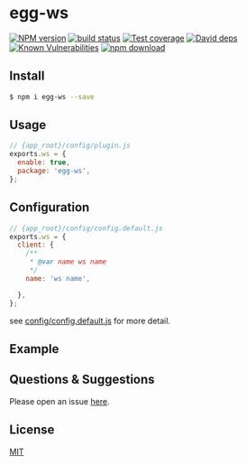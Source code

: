 # egg-ws

[![NPM version][npm-image]][npm-url]
[![build status][travis-image]][travis-url]
[![Test coverage][codecov-image]][codecov-url]
[![David deps][david-image]][david-url]
[![Known Vulnerabilities][snyk-image]][snyk-url]
[![npm download][download-image]][download-url]

[npm-image]: https://img.shields.io/npm/v/egg-ws.svg?style=flat-square
[npm-url]: https://npmjs.org/package/egg-ws
[travis-image]: https://img.shields.io/travis/eggjs/egg-ws.svg?style=flat-square
[travis-url]: https://travis-ci.org/eggjs/egg-ws
[codecov-image]: https://img.shields.io/codecov/c/github/eggjs/egg-ws.svg?style=flat-square
[codecov-url]: https://codecov.io/github/eggjs/egg-ws?branch=master
[david-image]: https://img.shields.io/david/eggjs/egg-ws.svg?style=flat-square
[david-url]: https://david-dm.org/eggjs/egg-ws
[snyk-image]: https://snyk.io/test/npm/egg-ws/badge.svg?style=flat-square
[snyk-url]: https://snyk.io/test/npm/egg-ws
[download-image]: https://img.shields.io/npm/dm/egg-ws.svg?style=flat-square
[download-url]: https://npmjs.org/package/egg-ws

<!--
Description here.
-->

## Install

```bash
$ npm i egg-ws --save
```

## Usage

```js
// {app_root}/config/plugin.js
exports.ws = {
  enable: true,
  package: 'egg-ws',
};
```

## Configuration

```js
// {app_root}/config/config.default.js
exports.ws = {
  client: {
    /**
     * @var name ws name
     */
    name: 'ws name',

  },
};
```

see [config/config.default.js](config/config.default.js) for more detail.

## Example

<!-- example here -->

## Questions & Suggestions

Please open an issue [here](https://github.com/coffeeSouffle/egg-ws/issues).

## License

[MIT](LICENSE)
